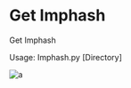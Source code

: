 # Get Imphash
Get Imphash

Usage:
Imphash.py [Directory]

![a](https://user-images.githubusercontent.com/25150526/94825458-3005bd80-0441-11eb-8a3e-89427ebc2e79.PNG)
